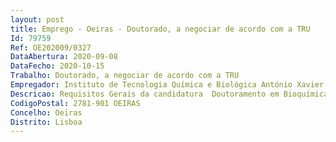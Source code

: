```yaml
--- 
layout: post
title: Emprego - Oeiras - Doutorado, a negociar de acordo com a TRU
Id: 79759
Ref: OE202009/0327
DataAbertura: 2020-09-08
DataFecho: 2020-10-15
Trabalho: Doutorado, a negociar de acordo com a TRU
Empregador: Instituto de Tecnologia Química e Biológica António Xavier - ITQB NOVA - Institute of Chemical and B
Descricao: Requisitos Gerais da candidatura  Doutoramento em Bioquímica ou áreas relacionadas.
CodigoPostal: 2781-901 OEIRAS
Concelho: Oeiras
Distrito: Lisboa
--- 
```

